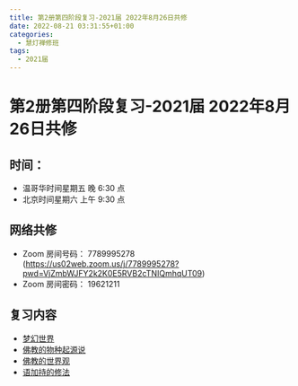 ```yaml
---
title: 第2册第四阶段复习-2021届 2022年8月26日共修
date: 2022-08-21 03:31:55+01:00
categories:
  - 慧灯禅修班
tags:
  - 2021届
---
```

<!--StartFragment-->

# 第2册第四阶段复习-2021届 2022年8月26日共修

## 时间：

* 温哥华时间星期五 晚 6:30 点
* 北京时间星期六 上午 9:30 点

## 网络共修

* Zoom 房间号码： 7789995278 (<https://us02web.zoom.us/j/7789995278?pwd=VjZmbWJFY2k2K0E5RVB2cTNIQmhqUT09>)
* Zoom 房间密码： 19621211

## 复习内容

* [梦幻世界](https://www.huidengvan.com/posts/2022-07-18-%E6%A2%A6%E5%B9%BB%E4%B8%96%E7%95%8C%E7%94%9F%E5%91%BD%E8%BD%AE%E5%9B%9E%E7%9A%84%E6%AC%A1%E5%BA%8F-2021%E5%B1%8A-2022%E5%B9%B47%E6%9C%8822%E6%97%A5%E5%85%B1%E4%BF%AE/)
* [佛教的物种起源说](https://www.huidengvan.com/posts/2022-07-26-%E4%BD%9B%E6%95%99%E7%9A%84%E7%89%A9%E7%A7%8D%E8%B5%B7%E6%BA%90%E8%AF%B4-2021%E5%B1%8A-2022%E5%B9%B47%E6%9C%8829%E6%97%A5%E5%85%B1%E4%BF%AE/)
* [佛教的世界观](https://www.huidengvan.com/posts/2022-07-31-%E4%BD%9B%E6%95%99%E7%9A%84%E4%B8%96%E7%95%8C%E8%A7%82-2021%E5%B1%8A-2022%E5%B9%B48%E6%9C%885%E6%97%A5%E5%85%B1%E4%BF%AE/)
* [语加持的修法](https://www.huidengvan.com/posts/2022-07-31-%E8%AF%AD%E5%8A%A0%E6%8C%81%E7%9A%84%E4%BF%AE%E6%B3%95-2021%E5%B1%8A-2022%E5%B9%B48%E6%9C%8812%E6%97%A5%E5%85%B1%E4%BF%AE/)

<!--EndFragment-->